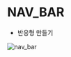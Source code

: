# NAV_BAR

- 반응형 만들기

![nav_bar](https://user-images.githubusercontent.com/78408946/132480169-101575e5-6e32-494e-ae97-3b016ada4082.gif)
